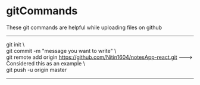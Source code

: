 # gitCommands                                                                                                
These git commands are helpful while uploading files on github 
___________________________________________________________________________________________________________ 
git init \  
git commit -m "message you want to write" \  
git remote add origin https://github.com/Nitin1604/notesApp-react.git ---> Considered this as an example \  
git push -u origin master   
____________________________________________________________________________________________________________
